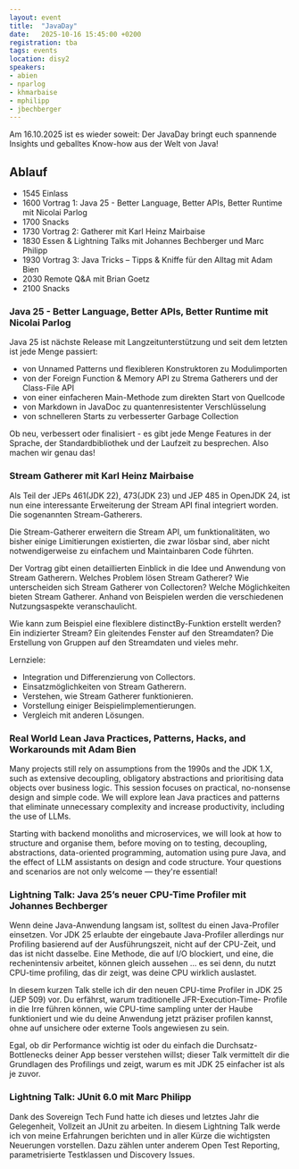 ```yaml
---
layout: event
title:  "JavaDay"
date:   2025-10-16 15:45:00 +0200
registration: tba
tags: events
location: disy2
speakers:
- abien
- nparlog
- khmarbaise
- mphilipp
- jbechberger
---
```


Am 16.10.2025 ist es wieder soweit: Der JavaDay bringt euch spannende Insights und geballtes Know-how aus der Welt von Java!

## Ablauf
- 1545 Einlass
- 1600 Vortrag 1: Java 25 - Better Language, Better APIs, Better Runtime mit Nicolai Parlog
- 1700 Snacks
- 1730 Vortrag 2: Gatherer mit Karl Heinz Mairbaise
- 1830 Essen & Lightning Talks mit Johannes Bechberger und Marc Philipp
- 1930 Vortrag 3: Java Tricks – Tipps & Kniffe für den Alltag mit Adam Bien
- 2030 Remote Q&A mit Brian Goetz
- 2100 Snacks

### Java 25 - Better Language, Better APIs, Better Runtime mit Nicolai Parlog

Java 25 ist nächste Release mit Langzeitunterstützung und seit dem 
letzten ist jede Menge passiert:

* von Unnamed Patterns und flexibleren Konstruktoren zu Modulimporten
* von der Foreign Function & Memory API zu Strema Gatherers und der 
Class-File API
* von einer einfacheren Main-Methode zum direkten Start von Quellcode
* von Markdown in JavaDoc zu quantenresistenter Verschlüsselung
* von schnelleren Starts zu verbesserter Garbage Collection

Ob neu, verbessert oder finalisiert - es gibt jede Menge Features in der 
Sprache, der Standardbibliothek und der Laufzeit zu besprechen. Also 
machen wir genau das!

### Stream Gatherer mit Karl Heinz Mairbaise

Als Teil der JEPs 461(JDK 22), 473(JDK 23) und JEP 485
in OpenJDK 24, ist nun eine interessante Erweiterung der Stream API 
final integriert worden. Die sogenannten Stream-Gatherers.

Die Stream-Gatherer erweitern die Stream API, um funktionalitäten, wo 
bisher einige Limitierungen existierten, die zwar lösbar sind, aber 
nicht notwendigerweise zu einfachem und Maintainbaren Code führten.

Der Vortrag gibt einen detaillierten Einblick in die Idee und Anwendung 
von Stream Gatherern. Welches Problem lösen Stream Gatherer? Wie 
unterscheiden sich Stream Gatherer von Collectoren? Welche Möglichkeiten 
bieten Stream Gatherer. Anhand von Beispielen werden die verschiedenen 
Nutzungsaspekte veranschaulicht.

Wie kann zum Beispiel eine flexiblere distinctBy-Funktion erstellt 
werden? Ein indizierter Stream? Ein gleitendes Fenster auf den 
Streamdaten? Die Erstellung von Gruppen auf den Streamdaten und vieles mehr.

Lernziele:
* Integration und Differenzierung von Collectors.
* Einsatzmöglichkeiten von Stream Gatherern.
* Verstehen, wie Stream Gatherer funktionieren.
* Vorstellung einiger Beispielimplementierungen.
* Vergleich mit anderen Lösungen.

### Real World Lean Java Practices, Patterns, Hacks, and Workarounds mit Adam Bien

Many projects still rely on assumptions from the 1990s and the JDK 1.X, such as extensive decoupling, obligatory abstractions and prioritising data objects over business logic.
This session focuses on practical, no-nonsense design and simple code. We will explore lean Java practices and patterns that eliminate unnecessary complexity and increase productivity, including the use of LLMs.

Starting with backend monoliths and microservices, we will look at how to structure and organise them, before moving on to testing, decoupling, abstractions, data-oriented programming, automation using pure Java, and the effect of LLM assistants on design and code structure. Your questions and scenarios are not only welcome — they're essential!

### Lightning Talk: Java 25’s neuer CPU-Time Profiler mit Johannes Bechberger

Wenn deine Java-Anwendung langsam ist, solltest du einen Java-Profiler 
einsetzen. Vor JDK 25 erlaubte der eingebaute Java-Profiler allerdings 
nur Profiling basierend auf der Ausführungszeit, nicht auf der CPU-Zeit, 
und das ist nicht dasselbe. Eine Methode, die auf I/O blockiert, und 
eine, die rechenintensiv arbeitet, können gleich aussehen … es sei denn, 
du nutzt CPU-time profiling, das dir zeigt, was deine CPU wirklich 
auslastet.

In diesem kurzen Talk stelle ich dir den neuen CPU-time Profiler in JDK 
25 (JEP 509) vor. Du erfährst, warum traditionelle JFR-Execution-Time-
Profile in die Irre führen können, wie CPU-time sampling unter der Haube 
funktioniert und wie du deine Anwendung jetzt präziser profilen kannst, 
ohne auf unsichere oder externe Tools angewiesen zu sein.

Egal, ob dir Performance wichtig ist oder du einfach die Durchsatz-
Bottlenecks deiner App besser verstehen willst; dieser Talk vermittelt 
dir die Grundlagen des Profilings und zeigt, warum es mit JDK 25 
einfacher ist als je zuvor.

### Lightning Talk: JUnit 6.0 mit Marc Philipp

Dank des Sovereign Tech Fund hatte ich dieses und letztes Jahr die  Gelegenheit, Vollzeit an JUnit zu arbeiten. In diesem Lightning Talk werde ich von meine Erfahrungen berichten und in aller Kürze die wichtigsten Neuerungen vorstellen. Dazu zählen unter anderem Open Test Reporting, parametrisierte Testklassen und Discovery Issues.
